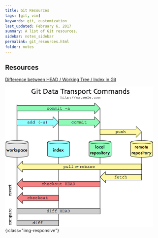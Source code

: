 ```yaml
---
title: Git Resources 
tags: [git, vim]
keywords: git, customization 
last_updated: February 6, 2017
summary: A list of Git resources. 
sidebar: notes_sidebar
permalink: git_resources.html
folder: notes 
---
```


## Resources

[Difference between HEAD / Working Tree / Index in Git](https://stackoverflow.com/questions/3689838/difference-between-head-working-tree-index-in-git)

![fantastic-git-diagram](/images/git-transport.png){:class="img-responsive"}
